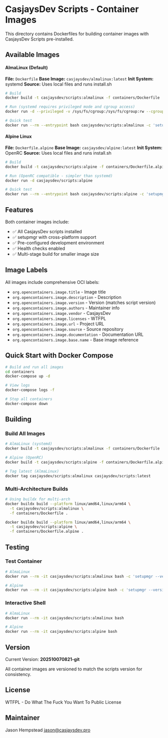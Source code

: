 # CasjaysDev Scripts - Container Images

This directory contains Dockerfiles for building container images with CasjaysDev Scripts pre-installed.

## Available Images

#### AlmaLinux (Default)
**File:** `Dockerfile`
**Base Image:** `casjaysdev/almalinux:latest`
**Init System:** systemd
**Source:** Uses local files and runs install.sh

```bash
# Build
docker build -t casjaysdev/scripts:almalinux -f containers/Dockerfile .

# Run (systemd requires privileged mode and cgroup access)
docker run -d --privileged -v /sys/fs/cgroup:/sys/fs/cgroup:rw --cgroupns=host casjaysdev/scripts:almalinux

# Quick test
docker run --rm --entrypoint bash casjaysdev/scripts:almalinux -c 'setupmgr --version'
```

#### Alpine Linux
**File:** `Dockerfile.alpine`
**Base Image:** `casjaysdev/alpine:latest`
**Init System:** OpenRC
**Source:** Uses local files and runs install.sh

```bash
# Build
docker build -t casjaysdev/scripts:alpine -f containers/Dockerfile.alpine .

# Run (OpenRC compatible - simpler than systemd)
docker run -d casjaysdev/scripts:alpine

# Quick test
docker run --rm --entrypoint bash casjaysdev/scripts:alpine -c 'setupmgr --version'
```

## Features

Both container images include:
- ✅ All CasjaysDev scripts installed
- ✅ setupmgr with cross-platform support
- ✅ Pre-configured development environment
- ✅ Health checks enabled
- ✅ Multi-stage build for smaller image size

## Image Labels

All images include comprehensive OCI labels:
- `org.opencontainers.image.title` - Image title
- `org.opencontainers.image.description` - Description
- `org.opencontainers.image.version` - Version (matches script version)
- `org.opencontainers.image.authors` - Maintainer info
- `org.opencontainers.image.vendor` - CasjaysDev
- `org.opencontainers.image.licenses` - WTFPL
- `org.opencontainers.image.url` - Project URL
- `org.opencontainers.image.source` - Source repository
- `org.opencontainers.image.documentation` - Documentation URL
- `org.opencontainers.image.base.name` - Base image reference

## Quick Start with Docker Compose

```bash
# Build and run all images
cd containers
docker-compose up -d

# View logs
docker-compose logs -f

# Stop all containers
docker-compose down
```

## Building

### Build All Images
```bash
# AlmaLinux (systemd)
docker build -t casjaysdev/scripts:almalinux -f containers/Dockerfile .

# Alpine (OpenRC)
docker build -t casjaysdev/scripts:alpine -f containers/Dockerfile.alpine .

# Tag latest (AlmaLinux)
docker tag casjaysdev/scripts:almalinux casjaysdev/scripts:latest
```

### Multi-Architecture Builds
```bash
# Using buildx for multi-arch
docker buildx build --platform linux/amd64,linux/arm64 \
  -t casjaysdev/scripts:almalinux \
  -f containers/Dockerfile .

docker buildx build --platform linux/amd64,linux/arm64 \
  -t casjaysdev/scripts:alpine \
  -f containers/Dockerfile.alpine .
```

## Testing

### Test Container
```bash
# AlmaLinux
docker run --rm -it casjaysdev/scripts:almalinux bash -c 'setupmgr --version'

# Alpine
docker run --rm -it casjaysdev/scripts:alpine bash -c 'setupmgr --version'
```

### Interactive Shell
```bash
# AlmaLinux
docker run --rm -it casjaysdev/scripts:almalinux bash

# Alpine
docker run --rm -it casjaysdev/scripts:alpine bash
```

## Version

Current Version: **202510070821-git**

All container images are versioned to match the scripts version for consistency.

## License

WTFPL - Do What The Fuck You Want To Public License

## Maintainer

Jason Hempstead <jason@casjaysdev.pro>
